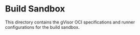 # Build Sandbox

This directory contains the gVisor OCI specifications and runner configurations for the build sandbox.
